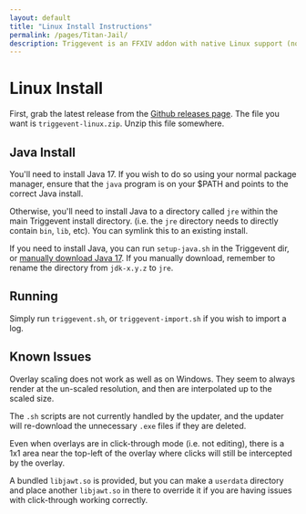 ```yaml
---
layout: default
title: "Linux Install Instructions"
permalink: /pages/Titan-Jail/
description: Triggevent is an FFXIV addon with native Linux support (no WINE, hudkit, etc required).
---
```


# Linux Install

First, grab the latest release from the [Github releases page](https://github.com/xpdota/event-trigger/releases). 
The file you want is `triggevent-linux.zip`. Unzip this file somewhere.

## Java Install

You'll need to install Java 17. If you wish to do so using your normal package manager, ensure that the
`java` program is on your $PATH and points to the correct Java install.

Otherwise, you'll need to install Java to a directory called `jre` within the main Triggevent install directory.
(i.e. the `jre` directory needs to directly contain `bin`, `lib`, etc). You can symlink this to an existing install.

If you need to install Java, you can run `setup-java.sh` in the Triggevent dir, or 
[manually download Java 17](https://www.oracle.com/java/technologies/javase/jdk17-archive-downloads.html). If you manually
download, remember to rename the directory from `jdk-x.y.z` to `jre`.

## Running

Simply run `triggevent.sh`, or `triggevent-import.sh` if you wish to import a log.

## Known Issues

Overlay scaling does not work as well as on Windows. They seem to always render at the un-scaled
resolution, and then are interpolated up to the scaled size. 

The `.sh` scripts are not currently handled by the updater, and the updater will re-download the unnecessary `.exe` files if
they are deleted.

Even when overlays are in click-through mode (i.e. not editing), there is a 1x1 area near the top-left of the overlay where
clicks will still be intercepted by the overlay.

A bundled `libjawt.so` is provided, but you can make a `userdata` directory and place another `libjawt.so` in there to override
it if you are having issues with click-through working correctly.